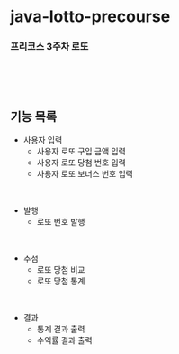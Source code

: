 # java-lotto-precourse

### 프리코스 3주차 로또

<br>
<br>
<br>

## 기능 목록
* 사용자 입력
  - 사용자 로또 구입 금액 입력
  - 사용자 로또 당첨 번호 입력
  - 사용자 로또 보너스 번호 입력

<br>

* 발행
  - 로또 번호 발행

<br>

* 추첨
  - 로또 당첨 비교
  - 로또 당첨 통계

<br>

* 결과
  - 통계 결과 출력
  - 수익률 결과 출력
